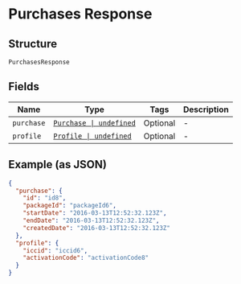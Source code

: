 
# Purchases Response

## Structure

`PurchasesResponse`

## Fields

| Name | Type | Tags | Description |
|  --- | --- | --- | --- |
| `purchase` | [`Purchase \| undefined`](../../doc/models/purchase.md) | Optional | - |
| `profile` | [`Profile \| undefined`](../../doc/models/profile.md) | Optional | - |

## Example (as JSON)

```json
{
  "purchase": {
    "id": "id8",
    "packageId": "packageId6",
    "startDate": "2016-03-13T12:52:32.123Z",
    "endDate": "2016-03-13T12:52:32.123Z",
    "createdDate": "2016-03-13T12:52:32.123Z"
  },
  "profile": {
    "iccid": "iccid6",
    "activationCode": "activationCode8"
  }
}
```

